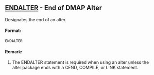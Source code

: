 ## [ENDALTER](https://nexus.hexagon.com/documentationcenter/bundle/MSC_Nastran_2022.4/page/Nastran_Combined_Book/qrg/executive/TOC.ENDALTER.xhtml) - End of DMAP Alter

Designates the end of an alter.

#### Format:

```nastran
ENDALTER
```

#### Remark:

1. The ENDALTER statement is required when using an alter unless the alter package ends with a CEND, COMPILE, or LINK statement.
